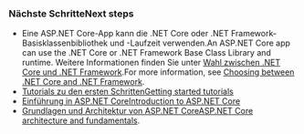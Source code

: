 ### <a name="next-steps"></a><span data-ttu-id="4ab8f-101">Nächste Schritte</span><span class="sxs-lookup"><span data-stu-id="4ab8f-101">Next steps</span></span>

* <span data-ttu-id="4ab8f-102">Eine ASP.NET Core-App kann die .NET Core oder .NET Framework-Basisklassenbibliothek und -Laufzeit verwenden.</span><span class="sxs-lookup"><span data-stu-id="4ab8f-102">An ASP.NET Core app can use the .NET Core or .NET Framework Base Class Library and runtime.</span></span> <span data-ttu-id="4ab8f-103">Weitere Informationen finden Sie unter [Wahl zwischen .NET Core und .NET Framework](/dotnet/articles/standard/choosing-core-framework-server).</span><span class="sxs-lookup"><span data-stu-id="4ab8f-103">For more information, see [Choosing between .NET Core and .NET Framework](/dotnet/articles/standard/choosing-core-framework-server).</span></span>
* [<span data-ttu-id="4ab8f-104">Tutorials zu den ersten Schritten</span><span class="sxs-lookup"><span data-stu-id="4ab8f-104">Getting started tutorials</span></span>](xref:tutorials/index)
* [<span data-ttu-id="4ab8f-105">Einführung in ASP.NET Core</span><span class="sxs-lookup"><span data-stu-id="4ab8f-105">Introduction to ASP.NET Core</span></span>](xref:index) 
* <span data-ttu-id="4ab8f-106">[Grundlagen und Architektur von ASP.NET Core](xref:fundamentals/index)</span><span class="sxs-lookup"><span data-stu-id="4ab8f-106">[ASP.NET Core architecture and fundamentals](xref:fundamentals/index).</span></span>
